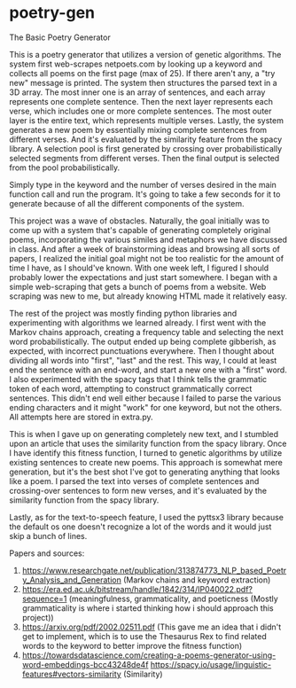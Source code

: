# poetry-gen

The Basic Poetry Generator


This is a poetry generator that utilizes a version of genetic algorithms. The system first web-scrapes netpoets.com by looking up a keyword and collects all poems on the first page (max of 25). 
If there aren't any, a "try new" message is printed. The system then structures the parsed text in a 3D array. The most inner one is an array of sentences, and each array represents one complete sentence. Then the next layer represents each verse, which includes one or more complete sentences. The most outer layer is the entire text, which represents multiple verses. Lastly, the system generates a new poem by essentially mixing complete sentences from different verses. And it's evaluated by the similarity feature from the spacy library. A selection pool is first generated by crossing over probabilistically selected segments from different verses. Then the final output is selected from the pool probabilistically.


Simply type in the keyword and the number of verses desired in the main function call and run the program. It's going to take a few seconds for it to generate because of all the different components of the system.


This project was a wave of obstacles. Naturally, the goal initially was to come up with a system that's capable of generating completely original poems, incorporating the various similes and metaphors we have discussed in class. And after a week of brainstorming ideas and browsing all sorts of papers, I realized the initial goal might not be too realistic for the amount of time I have, as I should've known. With one week left, I figured I should probably lower the expectations and just start somewhere. I began with a simple web-scraping that gets a bunch of poems from a website. Web scraping was new to me, but already knowing HTML made it relatively easy. 

The rest of the project was mostly finding python libraries and experimenting with algorithms we learned already. I first went with the Markov chains approach, creating a frequency table and selecting the next word probabilistically. The output ended up being complete gibberish, as expected, with incorrect punctuations everywhere. Then I thought about dividing all words into "first", "last" and the rest. This way, I could at least end the sentence with an end-word, and start a new one with a "first" word. I also experimented with the spacy tags that I think tells the grammatic token of each word, attempting to construct grammatically correct sentences. This didn't end well either because I failed to parse the various ending characters and it might "work" for one keyword, but not the others. All attempts here are stored in extra.py.

This is when I gave up on generating completely new text, and I stumbled upon an article that uses the similarity function from the spacy library. Once I have identify this fitness function, I turned to genetic algorithms by utilize existing sentences to create new poems. This approach is somewhat mere generation, but it's the best shot I've got to generating anything that looks like a poem. I parsed the text into verses of complete sentences and crossing-over sentences to form new verses, and it's evaluated by the similarity function from the spacy library. 

Lastly, as for the text-to-speech feature, I used the pyttsx3 library because the default os one doesn't recognize a lot of the words and it would just skip a bunch of lines. 


Papers and sources:
1. https://www.researchgate.net/publication/313874773_NLP_based_Poetry_Analysis_and_Generation (Markov chains and keyword extraction)
2. https://era.ed.ac.uk/bitstream/handle/1842/314/IP040022.pdf?sequence=1 (meaningfulness, grammaticality, and poeticness (Mostly grammaticality is where i started thinking how i should approach this project))
3. https://arxiv.org/pdf/2002.02511.pdf (This gave me an idea that i didn't get to implement, which is to use the Thesaurus Rex to find related words to the keyword to better improve the fitness function)
4. https://towardsdatascience.com/creating-a-poems-generator-using-word-embeddings-bcc43248de4f 
https://spacy.io/usage/linguistic-features#vectors-similarity
(Similarity)